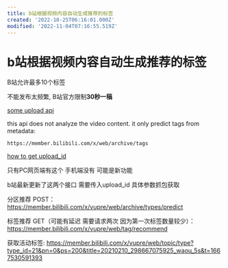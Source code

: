 ```yaml
---
title: b站根据视频内容自动生成推荐的标签
created: '2022-10-25T06:16:01.000Z'
modified: '2022-11-04T07:16:55.519Z'
---
```


# b站根据视频内容自动生成推荐的标签

B站允许最多10个标签

不能发布太频繁, B站官方限制**30秒一稿**

[some upload api](https://github.com/xunsword/bilibil/blob/2abf66a9771daebc12c181f88d8af82613975548/bilibili_up.py)

this api does not analyze the video content. it only predict tags from metadata:

`https://member.bilibili.com/x/web/archive/tags`

[how to get upload_id](https://github.com/xunsword/bilibil/blob/2abf66a9771daebc12c181f88d8af82613975548/bilibili_up.py)

只有PC网页端有这个 手机端没有 可能是新功能

b站最新更新了这两个接口 需要传入upload_id 具体参数抓包获取

分区推荐 POST：
https://member.bilibili.com/x/vupre/web/archive/types/predict

标签推荐 GET（可能有延迟 需要请求两次 因为第一次标签数量较少）：
https://member.bilibili.com/x/vupre/web/tag/recommend

获取活动标签:
https://member.bilibili.com/x/vupre/web/topic/type?type_id=21&pn=0&ps=200&title=20210210_298667075925_waou_5s&t=1667530591393
